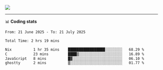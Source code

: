 <picture>
  <source
  srcset="https://github-readme-stats.vercel.app/api?username=sant0s12&show_icons=true&theme=dark"
  media="(prefers-color-scheme: dark)"
  />
  <source
  srcset="https://github-readme-stats.vercel.app/api?username=sant0s12&show_icons=true"
  media="(prefers-color-scheme: light)"
  />
  <img src="https://github-readme-stats.vercel.app/api?username=sant0s12&show_icons=true" />
</picture>

---

📊 **Coding stats**

<!--START_SECTION:waka-->

```txt
From: 21 June 2025 - To: 21 July 2025

Total Time: 2 hrs 19 mins

Nix          1 hr 35 mins    █████████████████░░░░░░░░   68.29 %
C            23 mins         ████▒░░░░░░░░░░░░░░░░░░░░   16.89 %
JavaScript   8 mins          █▓░░░░░░░░░░░░░░░░░░░░░░░   06.10 %
ghostty      2 mins          ▒░░░░░░░░░░░░░░░░░░░░░░░░   01.77 %
```

<!--END_SECTION:waka-->
